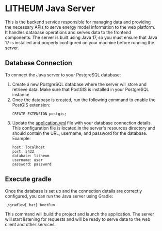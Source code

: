 # LITHEUM Java Server

This is the backend service responsible for managing data and providing the necessary APIs to serve energy model information to the web platform. It handles database operations and serves data to the frontend components. The server is built using Java 17, so you must ensure that Java 17 is installed and properly configured on your machine before running the server.

## Database Connection

To connect the Java server to your PostgreSQL database:
1. Create a new PostgreSQL database where the server will store and retrieve data. Make sure that PostGIS is installed in your PostgreSQL instance.
2. Once the database is created, run the following command to enable the PostGIS extension:
    ```
    CREATE EXTENSION postgis;
    ```
3. Update the [application.yml](./src/main/resources/application.yml) file with your database connection details. This configuration file is located in the server's resources directory and should contain the URL, username, and password for the database.
    Example:
    ```
    host: localhost
    port: 5432
    database: litheum
    username: user
    password: password
    ```

## Execute gradle

Once the database is set up and the connection details are correctly configured, you can run the Java server using Gradle:

```
./gradlew[.bat] bootRun
```
This command will build the project and launch the application. The server will start listening for requests and will be ready to serve data to the web client and other services.